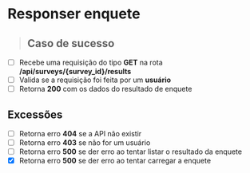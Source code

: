 # Responser enquete

> ## Caso de sucesso

- [ ] Recebe uma requisição do tipo **GET** na rota **/api/surveys/{survey_id}/results**
- [ ] Valida se a requisição foi feita por um **usuário**
- [ ] Retorna **200** com os dados do resultado de enquete
## Excessões

- [ ] Retorna erro **404** se a API não existir
- [ ] Retorna erro **403** se não for um usuário
- [ ] Retorna erro **500** se der erro ao tentar listar o resultado da enquete
- [x] Retorna erro **500** se der erro ao tentar carregar a enquete

